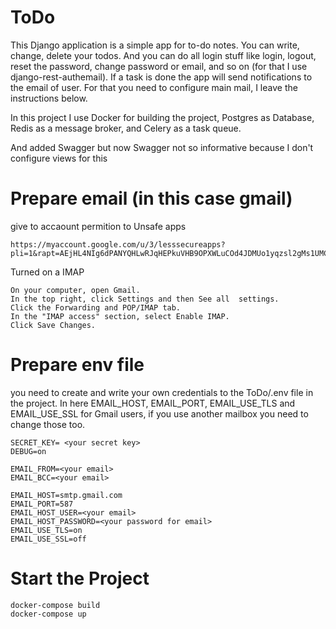 # ToDo

This Django application is a simple app for to-do notes. You can write, change, delete your todos. And you can do all login stuff like login, logout, reset the password, change password or email, and so on (for that I use django-rest-authemail).
If a task is done the app will send notifications to the email of user. For that you need to configure main mail, I leave the instructions below.

In this project I use Docker for building the project, Postgres as Database, Redis as a message broker, and Celery as a task queue.

And added Swagger but now Swagger not so informative because I don't configure views for this

# Prepare email (in this case gmail)

give to accaount permition to Unsafe apps
    
    https://myaccount.google.com/u/3/lesssecureapps?pli=1&rapt=AEjHL4NIg6dPANYQHLwRJqHEPkuVHB9OPXWLuCOd4JDMUo1yqzsl2gMs1UMCuZKNslZlDr49pxhsc6l3t6pOOxk5w_Th6Mu7Fg
    
Turned on a IMAP
    
    On your computer, open Gmail.
    In the top right, click Settings and then See all  settings.
    Click the Forwarding and POP/IMAP tab.
    In the "IMAP access" section, select Enable IMAP.
    Click Save Changes.


# Prepare env file

you need to create and write your own credentials to the ToDo/.env file in the project. In here EMAIL_HOST, EMAIL_PORT, EMAIL_USE_TLS and EMAIL_USE_SSL 
for Gmail users, if you use another mailbox you need to change those too.


    SECRET_KEY= <your secret key>
    DEBUG=on

    EMAIL_FROM=<your email>
    EMAIL_BCC=<your email>

    EMAIL_HOST=smtp.gmail.com 
    EMAIL_PORT=587
    EMAIL_HOST_USER=<your email>
    EMAIL_HOST_PASSWORD=<your password for email>
    EMAIL_USE_TLS=on
    EMAIL_USE_SSL=off

# Start the Project

    docker-compose build
    docker-compose up
    
